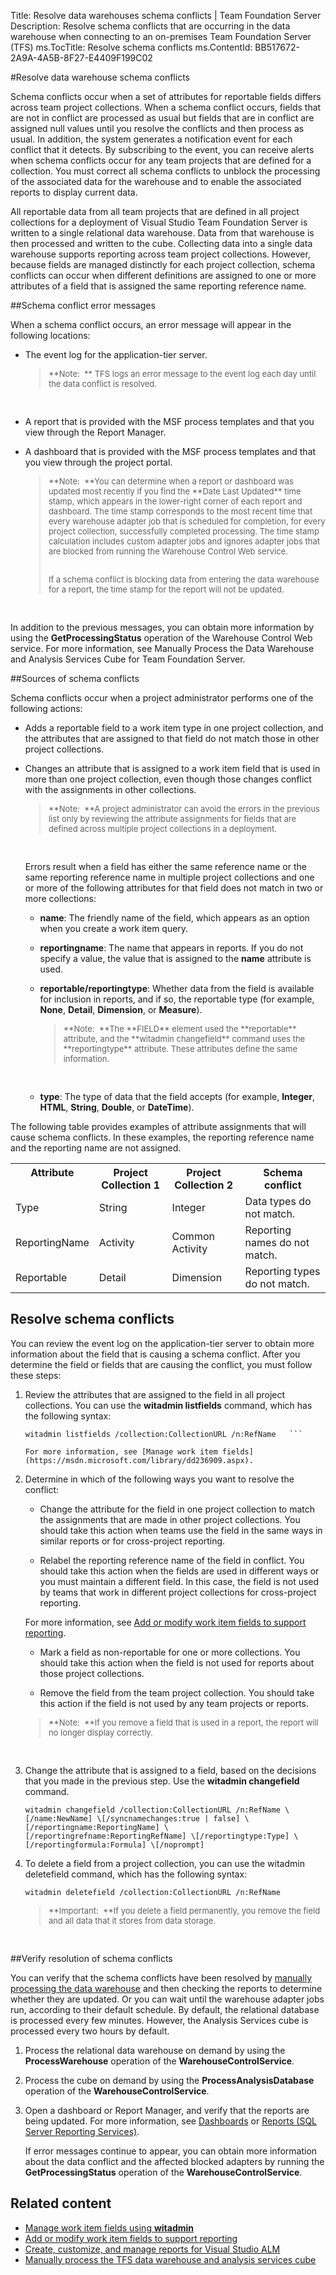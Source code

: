 Title: Resolve data warehouses schema conflicts | Team Foundation Server 
Description: Resolve schema conflicts that are occurring in the data warehouse when connecting to an on-premises Team Foundation Server (TFS) 
ms.TocTitle: Resolve schema conflicts 
ms.ContentId: BB517672-2A9A-4A5B-8F27-E4409F199C02

#Resolve data warehouse schema conflicts

Schema conflicts occur when a set of attributes for reportable fields differs across team project collections. When a schema conflict occurs, fields that are not in conflict are processed as usual but fields that are in conflict are assigned null values until you resolve the conflicts and then process as usual. In addition, the system generates a notification event for each conflict that it detects. By subscribing to the event, you can receive alerts when schema conflicts occur for any team projects that are defined for a collection. You must correct all schema conflicts to unblock the processing of the associated data for the warehouse and to enable the associated reports to display current data. 

All reportable data from all team projects that are defined in all project collections for a deployment of Visual Studio Team Foundation Server is written to a single relational data warehouse. Data from that warehouse is then processed and written to the cube. Collecting data into a single data warehouse supports reporting across team project collections. However, because fields are managed distinctly for each project collection, schema conflicts can occur when different definitions are assigned to one or more attributes of a field that is assigned the same reporting reference name. 


##Schema conflict error messages  

When a schema conflict occurs, an error message will appear in the following locations:  

* The event log for the application-tier server.

	<blockquote style="font-size: 13px">**Note:  **  TFS logs an error message to the event log each day until the data conflict is resolved.</blockquote>  

* A report that is provided with the MSF process templates and that you view through the Report Manager.

* A dashboard that is provided with the MSF process templates and that you view through the project portal.  

	<blockquote style="font-size: 13px">**Note:  **You can determine when a report or dashboard was updated most recently if you find the **Date Last Updated** time stamp, which appears in the lower-right corner of each report and dashboard. The time stamp corresponds to the most recent time that every warehouse adapter job that is scheduled for completion, for every project collection, successfully completed processing. The time stamp calculation includes custom adapter jobs and ignores adapter jobs that are blocked from running the Warehouse Control Web service. <br/><br/>
	
	If a schema conflict is blocking data from entering the data warehouse for a report, the time stamp for the report will not be updated.</blockquote>  
 
In addition to the previous messages, you can obtain more information by using the **GetProcessingStatus** operation of the Warehouse Control Web service. For more information, see Manually Process the Data Warehouse and Analysis Services Cube for Team Foundation Server.
 
##Sources of schema conflicts

Schema conflicts occur when a project administrator performs one of the following actions:

* Adds a reportable field to a work item type in one project collection, and the attributes that are assigned to that field do not match those in other project collections.

* Changes an attribute that is assigned to a work item field that is used in more than one project collection, even though those changes conflict with the assignments in other collections.  
	
	<blockquote style="font-size: 13px">**Note:  **A project administrator can avoid the errors in the previous list only by reviewing the attribute assignments for fields that are defined across multiple project collections in a deployment.  </blockquote>  
 
	Errors result when a field has either the same reference name or the same reporting reference name in multiple project collections and one or more of the following attributes for that field does not match in two or more collections:

	* **name**: The friendly name of the field, which appears as an option when you create a work item query.  
	
	* **reportingname**: The name that appears in reports. If you do not specify a value, the value that is assigned to the **name** attribute is used.  
	
	* **reportable/reportingtype**: Whether data from the field is available for inclusion in reports, and if so, the reportable type (for example, **None**, **Detail**, **Dimension**, or **Measure**).  
	
		<blockquote style="font-size: 13px">**Note:  **The **FIELD** element used the **reportable** attribute, and the **witadmin changefield** command uses the **reportingtype** attribute. These attributes define the same information.  </blockquote>  
	* **type**: The type of data that the field accepts (for example, **Integer**, **HTML**, **String**, **Double**, or **DateTime**). 


The following table provides examples of attribute assignments that will cause schema conflicts. In these examples, the reporting reference name and the reporting name are not assigned.

<table>
<tr valign="top">
<th>Attribute</th>
<th>Project Collection 1</th>
<th>Project Collection 2</th>
<th>Schema conflict</th>
</tr>
<tr>
<td>Type</td>
<td>String</td>
<td>Integer</td>
<td>Data types do not match.</td>
</tr>
<tr>
<td>ReportingName</td>
<td>Activity</td>
<td>Common Activity</td>
<td>Reporting names do not match.</td>
</tr>
<tr>
<td>Reportable</td>
<td>Detail</td>
<td>Dimension</td>
<td>Reporting types do not match.</td>
</tr>
</table>

## Resolve schema conflicts

You can review the event log on the application-tier server to obtain more information about the field that is causing a schema conflict. After you determine the field or fields that are causing the conflict, you must follow these steps:

1. Review the attributes that are assigned to the field in all project collections. You can use the **witadmin listfields** command, which has the following syntax:

	```
	witadmin listfields /collection:CollectionURL /n:RefName   ```

	For more information, see [Manage work item fields](https://msdn.microsoft.com/library/dd236909.aspx).

2. Determine in which of the following ways you want to resolve the conflict:

	* Change the attribute for the field in one project collection to match the assignments that are made in other project collections. You should take this action when teams use the field in the same ways in similar reports or for cross-project reporting. 
	
	* Relabel the reporting reference name of the field in conflict. You should take this action when the fields are used in different ways or you must maintain a different field. In this case, the field is not used by teams that work in different project collections for cross-project reporting. 
	
	For more information, see [Add or modify work item fields to support reporting](https://msdn.microsoft.com/library/ee921481.aspx).
	
	* Mark a field as non-reportable for one or more collections. You should take this action when the field is not used for reports about those project collections. 
	
	* Remove the field from the team project collection. You should take this action if the field is not used by any team projects or reports. 	

	<blockquote style="font-size: 13px">**Note:  **If you remove a field that is used in a report, the report will no longer display correctly. </blockquote>  

3. Change the attribute that is assigned to a field, based on the decisions that you made in the previous step. Use the **witadmin changefield** command. 

	```witadmin changefield /collection:CollectionURL /n:RefName \[/name:NewName] \[/syncnamechanges:true | false] \[/reportingname:ReportingName] \[/reportingrefname:ReportingRefName] \[/reportingtype:Type] \[/reportingformula:Formula] \[/noprompt]```  

4. To delete a field from a project collection, you can use the witadmin deletefield command, which has the following syntax:

	```witadmin deletefield /collection:CollectionURL /n:RefName```  

	<blockquote style="font-size: 13px">**Important:  **If you delete a field permanently, you remove the field and all data that it stores from data storage. </blockquote>  

##Verify resolution of schema conflicts 
 
You can verify that the schema conflicts have been resolved by [manually processing the data warehouse](manually-process-data-warehouse-and-cube.md) and then checking the reports to determine whether they are updated. Or you can wait until the warehouse adapter jobs run, according to their default schedule. By default, the relational database is processed every few minutes. However, the Analysis Services cube is processed every two hours by default.

1. Process the relational data warehouse on demand by using the **ProcessWarehouse** operation of the **WarehouseControlService**.

2. Process the cube on demand by using the **ProcessAnalysisDatabase** operation of the **WarehouseControlService**.

3. Open a dashboard or Report Manager, and verify that the reports are being updated. For more information, see [Dashboards](https://msdn.microsoft.com/library/dd380719.aspx) or [Reports (SQL Server Reporting Services)](https://msdn.microsoft.com/library/dd380714.aspx).

	If error messages continue to appear, you can obtain more information about the data conflict and the affected blocked adapters by running the **GetProcessingStatus** operation of the **WarehouseControlService**. 

## Related content

- [Manage work item fields using **witadmin**](https://msdn.microsoft.com/library/dd236909.aspx)  
- [Add or modify work item fields to support reporting](https://msdn.microsoft.com/library/ee921481.aspx)  
- [Create, customize, and manage reports for Visual Studio ALM](https://msdn.microsoft.com/library/bb649552.aspx)  
- [Manually process the TFS data warehouse and analysis services cube](manually-process-data-warehouse-and-cube.md)  